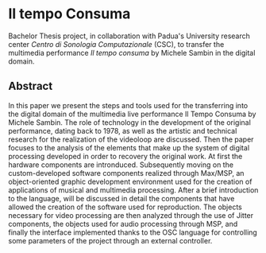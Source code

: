 # **Il tempo Consuma**
Bachelor Thesis project, in collaboration with Padua's University research center _Centro di Sonologia Computazionale_ (CSC), to transfer the multimedia performance _Il tempo consuma_ by Michele Sambin in the digital domain.

## Abstract

In this paper we present the steps and tools used for the transferring
into the digital domain of the multimedia live performance Il Tempo Consuma
by Michele Sambin.
The role of technology in the development of the original performance, dating back to 1978, as well as the artistic and technical research for the realization of the videoloop are discussed.
Then the paper focuses to the analysis of the elements that make up the system of digital processing developed in order to recovery the original work. At first the hardware components are intronduced. Subsequently moving on the custom-developed software components realized through Max/MSP, an object-oriented graphic development environment
used for the creation of applications of musical and multimedia processing.
After a brief introduction to the language, will be discussed in detail the components that have allowed the creation of the software used for reproduction.
The objects necessary for video processing are then analyzed
through the use of Jitter components, the objects used for audio processing through MSP, and finally the interface implemented thanks to the OSC language for controlling some parameters of the project through an external controller.
